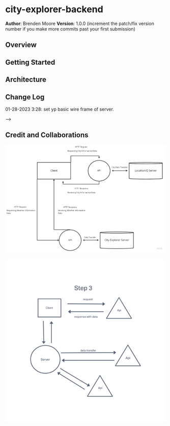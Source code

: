 # city-explorer-backend

**Author**: Brenden Moore
**Version**: 1.0.0 (increment the patch/fix version number if you make more commits past your first submission)

## Overview
<!-- Provide a high level overview of what this application is and why you are building it, beyond the fact that it's an assignment for this class. (i.e. What's your problem domain?) -->

## Getting Started
<!-- What are the steps that a user must take in order to build this app on their own machine and get it running? -->

## Architecture
<!-- Provide a detailed description of the application design. What technologies (languages, libraries, etc) you're using, and any other relevant design information. -->

## Change Log

01-28-2023 3:28: set yp basic wire frame of server.

<!-- 01-01-2001 4:59pm - Application now has a fully-functional express server, with a GET route for the location resource. --> -->

## Credit and Collaborations

![WRR-cycle](./img/wrrc-lab-07.jpg)

![API to server](./img/step.png)
